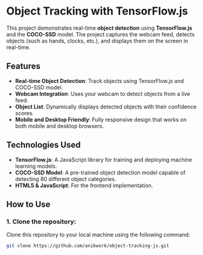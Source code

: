 # Object Tracking with TensorFlow.js

This project demonstrates real-time **object detection** using **TensorFlow.js** and the **COCO-SSD** model. The project captures the webcam feed, detects objects (such as hands, clocks, etc.), and displays them on the screen in real-time.

## Features

- **Real-time Object Detection**: Track objects using TensorFlow.js and COCO-SSD model.
- **Webcam Integration**: Uses your webcam to detect objects from a live feed.
- **Object List**: Dynamically displays detected objects with their confidence scores.
- **Mobile and Desktop Friendly**: Fully responsive design that works on both mobile and desktop browsers.

## Technologies Used

- **TensorFlow.js**: A JavaScript library for training and deploying machine learning models.
- **COCO-SSD Model**: A pre-trained object detection model capable of detecting 80 different object categories.
- **HTML5 & JavaScript**: For the frontend implementation.

## How to Use

### 1. Clone the repository:
Clone this repository to your local machine using the following command:
```bash
git clone https://github.com/anikwork/object-tracking-js.git

